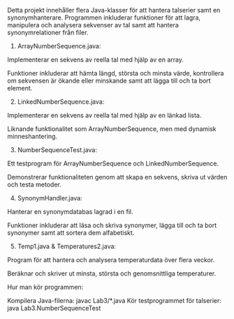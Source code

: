 Detta projekt innehåller flera Java-klasser för att hantera talserier samt en synonymhanterare. Programmen inkluderar funktioner för att lagra, manipulera och analysera sekvenser av tal samt att hantera synonymrelationer från filer.

1. ArrayNumberSequence.java:

Implementerar en sekvens av reella tal med hjälp av en array.

Funktioner inkluderar att hämta längd, största och minsta värde, kontrollera om sekvensen är ökande eller minskande samt att lägga till och ta bort element.

2. LinkedNumberSequence.java:

Implementerar en sekvens av reella tal med hjälp av en länkad lista.

Liknande funktionalitet som ArrayNumberSequence, men med dynamisk minneshantering.

3. NumberSequenceTest.java:

Ett testprogram för ArrayNumberSequence och LinkedNumberSequence.

Demonstrerar funktionaliteten genom att skapa en sekvens, skriva ut värden och testa metoder.

4. SynonymHandler.java:

Hanterar en synonymdatabas lagrad i en fil.

Funktioner inkluderar att läsa och skriva synonymer, lägga till och ta bort synonymer samt att sortera dem alfabetiskt.

5. Temp1.java & Temperatures2.java:

Program för att hantera och analysera temperaturdata över flera veckor.

Beräknar och skriver ut minsta, största och genomsnittliga temperaturer.

Hur man kör programmen:

Kompilera Java-filerna: javac Lab3/*.java
Kör testprogrammet för talserier: java Lab3.NumberSequenceTest
